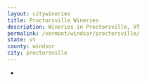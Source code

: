 ```yaml
---
layout: citywineries
title: Proctorsville Wineries
description: Wineries in Proctorsville, VT
permalink: /vermont/windsor/proctorsville/
state: vt
county: windsor
city: proctorsville
---
```

-
